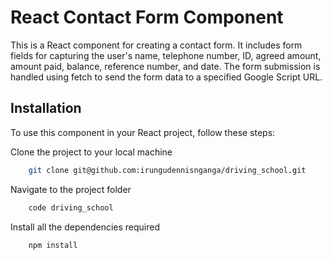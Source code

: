 # React Contact Form Component

This is a React component for creating a contact form. It includes form fields for capturing the user's name, telephone number, ID, agreed amount, amount paid, balance, reference number, and date. The form submission is handled using fetch to send the form data to a specified Google Script URL.

## Installation

To use this component in your React project, follow these steps:

Clone the project to your local machine

```bash
    git clone git@github.com:irungudennisnganga/driving_school.git
```

Navigate to the project folder

```bash
    code driving_school
```

Install all the dependencies required

```bash
    npm install

```